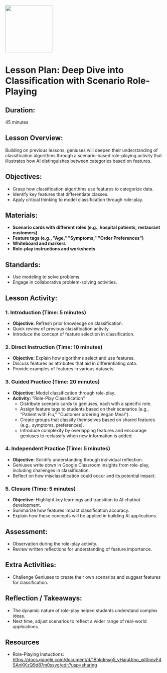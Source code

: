 <img src="https://github.com/Hgp-GeniusLabs/Curriculum/blob/10734f2c827128dde773ea4f266d154d46977866/Org-Wide/Assets/hgp_logo_original.png" width="150"/>

# Lesson Plan: Deep Dive into Classification with Scenario Role-Playing

## **Duration:**
45 minutes

## **Lesson Overview:**
Building on previous lessons, geniuses will deepen their understanding of classification algorithms through a scenario-based role-playing activity that illustrates how AI distinguishes between categories based on features.

## **Objectives:**
- Grasp how classification algorithms use features to categorize data.
- Identify key features that differentiate classes.
- Apply critical thinking to model classification through role-play.

## **Materials:**
- **Scenario cards with different roles (e.g., hospital patients, restaurant customers)**
- **Feature tags (e.g., "Age," "Symptoms," "Order Preferences")**
- **Whiteboard and markers**
- **Role-play instructions and worksheets**

## **Standards:**
- Use modeling to solve problems.
- Engage in collaborative problem-solving activities.

## **Lesson Activity:**

### 1. **Introduction (Time: 5 minutes)**
   - **Objective:** Refresh prior knowledge on classification.
   - Quick review of previous classification activity.
   - Introduce the concept of feature selection in classification.

### 2. **Direct Instruction (Time: 10 minutes)**
   - **Objective:** Explain how algorithms select and use features.
   - Discuss features as attributes that aid in differentiating data.
   - Provide examples of features in various datasets.

### 3. **Guided Practice (Time: 20 minutes)**
   - **Objective:** Model classification through role-play.
   - **Activity:** "Role-Play Classification"
     - Distribute scenario cards to geniuses, each with a specific role.
     - Assign feature tags to students based on their scenarios (e.g., "Patient with Flu," "Customer ordering Vegan Meal").
     - Create groups that classify themselves based on shared features (e.g., symptoms, preferences).
     - Introduce complexity by overlapping features and encourage geniuses to reclassify when new information is added.

### 4. **Independent Practice (Time: 5 minutes)**
   - **Objective:** Solidify understanding through individual reflection.
   - Geniuses write down in Google Classroom insights from role-play, including challenges in classification.
   - Reflect on how misclassification could occur and its potential impact.

### 5. **Closure (Time: 5 minutes)**
   - **Objective:** Highlight key learnings and transition to AI chatbot development.
   - Summarize how features impact classification accuracy.
   - Explain how these concepts will be applied in building AI applications.

## **Assessment:**
- Observation during the role-play activity.
- Review written reflections for understanding of feature importance.

## **Extra Activities:**
- Challenge Geniuses to create their own scenarios and suggest features for classification.

## **Reflection / Takeaways:**
- The dynamic nature of role-play helped students understand complex ideas.
- Next time, adjust scenarios to reflect a wider range of real-world applications.

## Resources
- Role-Playing Instuctions: https://docs.google.com/document/d/1Bhkdmsg5_yHajuUmo_wI0nnvF4SAnKKzQ9d87m0ssvg/edit?usp=sharing
